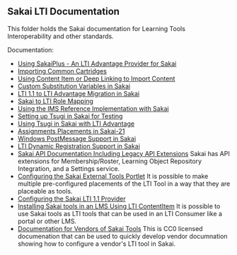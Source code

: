 Sakai LTI Documentation
-----------------------

This folder holds the Sakai documentation for Learning Tools Interoperability and other standards.

Documentation:

* [Using SakaiPlus - An LTI Advantage Provider for Sakai](../plus/README.md)
* [Importing Common Cartridges](IMPORTCC.md)
* [Using Content Item or Deep Linking to Import Content](IMPORTLOR.md)
* [Custom Substitution Variables in Sakai](CUSTOM.md)
* [LTI 1.1 to LTI Advantage Migration in Sakai](MIGRATION.md)
* [Sakai to LTI Role Mapping](LTIROLES.md)
* [Using the IMS Reference Implementation with Sakai](IMS_RI.md)
* [Setting up Tsugi in Sakai for Testing](TSUGI.md)
* [Using Tsugi in Sakai with LTI Advantage](https://www.tsugi.org/md/ADVANTAGE.md)
* [Assignments Placements in Sakai-21](https://www.tsugi.org/md/ASSIGNMENT.md)
* [Windows PostMessage Support in Sakai](POSTMESSAGE.md)
* [LTI Dynamic Registration Support in Sakai](PROVISION.md)
* [Sakai API Documentation Including Legacy API Extensions](sakai_lti_api.md)
Sakai has API extensions for Membership/Roster, Learning Object Repository Integration, and a Settings service.
* [Configuring the Sakai External Tools Portlet](sakai_lti_portlet.md)
It is possible to make multiple pre-configured placements of the LTI Tool in a way that they are placeable as tools.
* [Configuring the Sakai LTI 1.1 Provider](sakai_lti_provider)
* [Installing Sakai tools in an LMS Using LTI ContentItem](CONTENTITEM.md)
It is possible to use Sakai tools as LTI tools that can be used in an LTI Consumer like a portal or other LMS.
* [Documentation for Vendors of Sakai Tools](sakai_lti_vendor.md)
This is CC0 licensed documenation that can be used to quickly develop vendor documnation showing how to configure a vendor's LTI
tool in Sakai.

